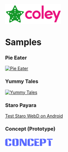 ![StaroColey](https://github.com/starohub/starocoley/raw/master/resources/images/starocoley-64.png)

# Samples

### Pie Eater

[![Pie Eater](https://github.com/starohub/starocoley/raw/master/samples/pie-eater/src/pie-eater.png)](https://github.com/starohub/starocoley/tree/master/samples/pie-eater)

### Yummy Tales

[![Yummy Tales](https://github.com/starohub/starocoley/raw/master/samples/yummy-tales/src/yummy-tales.png)](https://github.com/starohub/starocoley/tree/master/samples/yummy-tales)

### Staro Payara

[Test Staro WebD on Android](https://github.com/starohub/starocoley/tree/master/samples/payara)

### Concept (Prototype)

[![Concept](https://github.com/starohub/starocoley/raw/master/samples/concept/src/public/assets/images/logo.png)](https://github.com/starohub/starocoley/tree/master/samples/concept)
